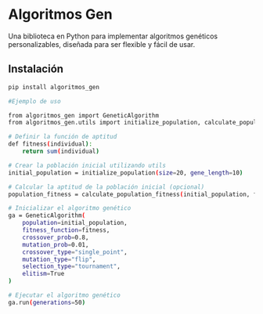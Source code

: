 # Algoritmos Gen

Una biblioteca en Python para implementar algoritmos genéticos personalizables, diseñada para ser flexible y fácil de usar.

## Instalación

```bash
pip install algoritmos_gen

#Ejemplo de uso 

from algoritmos_gen import GeneticAlgorithm
from algoritmos_gen.utils import initialize_population, calculate_population_fitness

# Definir la función de aptitud
def fitness(individual):
    return sum(individual)

# Crear la población inicial utilizando utils
initial_population = initialize_population(size=20, gene_length=10)

# Calcular la aptitud de la población inicial (opcional)
population_fitness = calculate_population_fitness(initial_population, fitness)

# Inicializar el algoritmo genético
ga = GeneticAlgorithm(
    population=initial_population,
    fitness_function=fitness,
    crossover_prob=0.8,
    mutation_prob=0.01,
    crossover_type="single_point",
    mutation_type="flip",
    selection_type="tournament",
    elitism=True
)

# Ejecutar el algoritmo genético
ga.run(generations=50)

